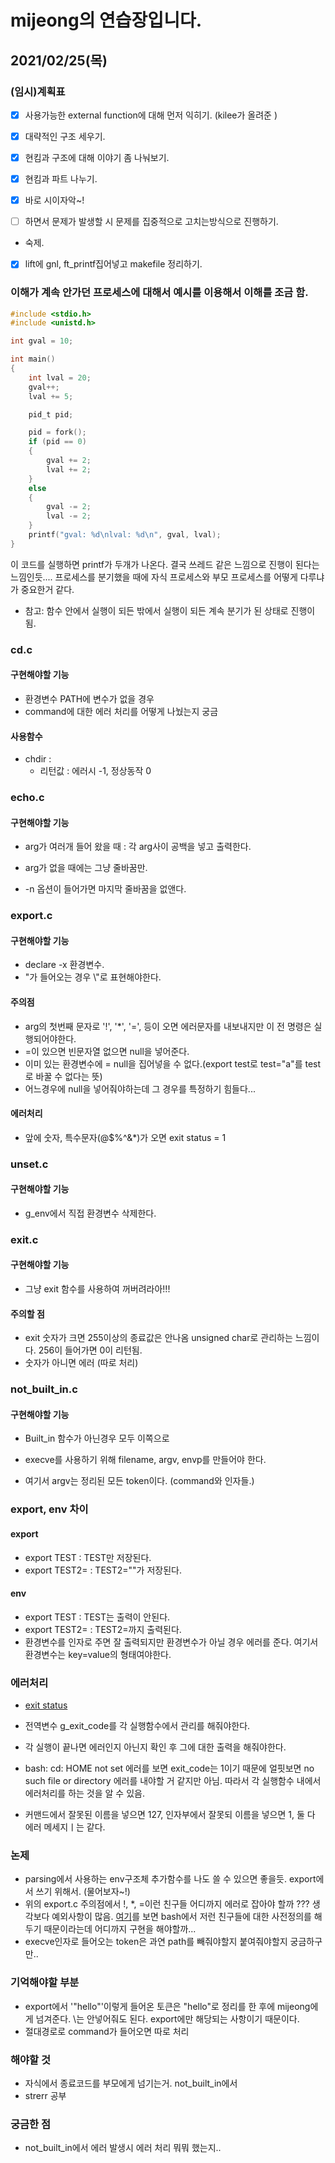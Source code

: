 # mijeong의 연습장입니다.

## 2021/02/25(목)

### (임시)계획표

- [x] 사용가능한 external function에 대해 먼저 익히기. (kilee가 올려준 )

- [x] 대략적인 구조 세우기.

- [x] 현킴과 구조에 대해 이야기 좀 나눠보기.

- [x] 현킴과 파트 나누기.

- [x] 바로 시이자악~!

- [ ] 하면서 문제가 발생할 시 문제를 집중적으로 고치는방식으로 진행하기.

- 숙제.

- [x] lift에 gnl, ft_printf집어넣고 makefile 정리하기.

### 이해가 계속 안가던 프로세스에 대해서 예시를 이용해서 이해를 조금 함.

``` c
#include <stdio.h>
#include <unistd.h>

int gval = 10;

int main()
{
    int lval = 20;
    gval++;
    lval += 5;

    pid_t pid;

    pid = fork();
    if (pid == 0)
    {
        gval += 2;
        lval += 2;
    }
    else
    {
        gval -= 2;
        lval -= 2;
    }
    printf("gval: %d\nlval: %d\n", gval, lval);
}
```

이 코드를 실행하면 printf가 두개가 나온다. 결국 쓰레드 같은 느낌으로 진행이 된다는 느낌인듯.... 프로세스를 분기했을 때에 자식 프로세스와 부모 프로세스를 어떻게 다루냐가 중요한거 같다.

- 참고: 함수 안에서 실행이 되든 밖에서 실행이 되든 계속 분기가 된 상태로 진행이 됨.

### cd.c

#### 구현해야할 기능

- 환경변수 PATH에 변수가 없을 경우 
- command에 대한 에러 처리를 어떻게 나눴는지 궁금

#### 사용함수

- chdir : 
  - 리턴값 : 에러시 -1, 정상동작 0

### echo.c

#### 구현해야할 기능

- arg가 여러개 들어 왔을 때 : 각 arg사이 공백을 넣고 출력한다.

- arg가 없을 때에는 그냥 줄바꿈만.
- -n 옵션이 들어가면 마지막 줄바꿈을 없앤다.



### export.c

#### 구현해야할 기능

- declare -x 환경변수.
- "가 들어오는 경우 \\"로 표현해야한다.

#### 주의점

- arg의 첫번째 문자로 '!', '*', '=', 등이 오면 에러문자를 내보내지만 이 전 명령은 실행되어야한다.
- =이 있으면 빈문자열 없으면 null을 넣어준다.
- 이미 있는 환경변수에 = null을 집어넣을 수 없다.(export test로 test="a"를 test로 바꿀 수 없다는 뜻)
- 어느경우에 null을 넣어줘야하는데 그 경우를 특정하기 힘들다...

#### 에러처리

- 앞에 숫자, 특수문자(@$%^&*)가 오면 exit status = 1



### unset.c

#### 구현해야할 기능

- g_env에서 직접 환경변수 삭제한다.



### exit.c

#### 구현해야할 기능

- 그냥 exit 함수를 사용하여 꺼버려라아!!!

#### 주의할 점

- exit 숫자가 크면 255이상의 종료값은 안나옴 unsigned char로 관리하는 느낌이다. 256이 들어가면 0이 리턴됨.
- 숫자가 아니면 에러 (따로 처리)



### not_built_in.c

#### 구현해야할 기능

- Built_in 함수가 아닌경우 모두 이쪽으로
- execve를 사용하기 위해 filename, argv, envp를 만들어야 한다.

- 여기서 argv는 정리된 모든 token이다. (command와 인자들.)



### export, env 차이

#### export

- export TEST : TEST만 저장된다.
- export TEST2= : TEST2=""가 저장된다.

#### env

- export TEST : TEST는 출력이 안된다.
- export TEST2= : TEST2=까지 출력된다.
- 환경변수를 인자로 주면 잘 출력되지만 환경변수가 아닐 경우 에러를 준다. 여기서 환경변수는 key=value의 형태여야한다.

### 에러처리

- [exit status]()

- 전역변수 g_exit_code를 각 실행함수에서 관리를 해줘야한다.
- 각 실행이 끝나면 에러인지 아닌지 확인 후 그에 대한 출력을 해줘야한다.
- bash: cd: HOME not set 에러를 보면 exit_code는 1이기 때문에 얼핏보면 no such file or directory 에러를 내야할 거 같지만 아님. 따라서 각 실행함수 내에서 에러처리를 하는 것을 알 수 있음.
- 커맨드에서 잘못된 이름을 넣으면 127, 인자부에서 잘못되 이름을 넣으면 1, 둘 다 에러 메세지ㅣ는 같다.



### 논제

- parsing에서 사용하는 env구조체 추가함수를 나도 쓸 수 있으면 좋을듯. export에서 쓰기 위해서. (물어보자~!)
- 위의 export.c 주의점에서 !, *, =이런 친구들 어디까지 에러로 잡아야 할까 ??? 생각보다 예외사항이 많음. [여기](https://heesy.tistory.com/109)를 보면 bash에서 저런 친구들에 대한 사전정의를 해두기 때문이라는데 어디까지 구현을 해야할까...
- execve인자로 들어오는 token은 과연 path를 빼줘야할지 붙여줘야할지 궁금하구만..



### 기억해야할 부분

- export에서 '"hello"'이렇게 들어온 토큰은 "hello"로 정리를 한 후에 mijeong에게 넘겨준다. \는 안넣어줘도 된다. export에만 해당되는 사항이기 때문이다.
- 절대경로로 command가 들어오면 따로 처리

### 해야할 것

- 자식에서 종료코드를 부모에게 넘기는거. not_built_in에서
- strerr 공부

### 궁금한 점

- not_built_in에서 에러 발생시 에러 처리 뭐뭐 했는지..